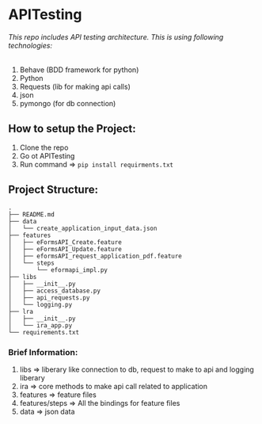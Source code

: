 # APITesting

###### This repo includes API testing architecture. This is using following technologies:
1. Behave   (BDD framework for python)
2. Python
3. Requests (lib for making api calls)
4. json
5. pymongo (for db connection)

## How to setup the Project:
1. Clone the repo
2. Go ot APITesting
3. Run command => ```pip install requirments.txt```

## Project Structure:
```
.
├── README.md
├── data
│   └── create_application_input_data.json
├── features
│   ├── eFormsAPI_Create.feature
│   ├── eFormsAPI_Update.feature
│   ├── eformsAPI_request_application_pdf.feature
│   └── steps
│       └── eformapi_impl.py
├── libs
│   ├── __init__.py
│   ├── access_database.py
│   ├── api_requests.py
│   └── logging.py
├── lra
│   ├── __init__.py
│   └── ira_app.py
└── requirements.txt
```
### Brief Information:
1. libs => liberary like connection to db, request to make to api and logging liberary
2. ira => core methods to make api call related to application
3. features => feature files
4. features/steps => All the bindings for feature files
5. data => json data
